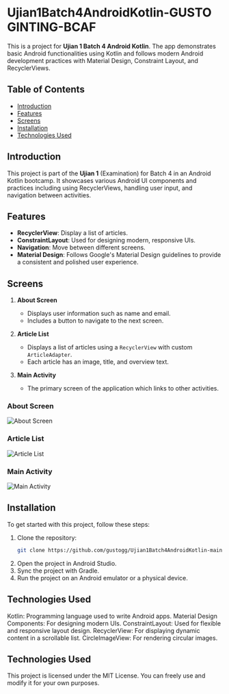 # Ujian1Batch4AndroidKotlin-GUSTO GINTING-BCAF

This is a project for **Ujian 1 Batch 4 Android Kotlin**. The app demonstrates basic Android functionalities using Kotlin and follows modern Android development practices with Material Design, Constraint Layout, and RecyclerViews.

## Table of Contents

- [Introduction](#introduction)
- [Features](#features)
- [Screens](#screens)
- [Installation](#installation)
- [Technologies Used](#technologies-used)


## Introduction

This project is part of the **Ujian 1** (Examination) for Batch 4 in an Android Kotlin bootcamp. It showcases various Android UI components and practices including using RecyclerViews, handling user input, and navigation between activities.

## Features

- **RecyclerView**: Display a list of articles.
- **ConstraintLayout**: Used for designing modern, responsive UIs.
- **Navigation**: Move between different screens.
- **Material Design**: Follows Google's Material Design guidelines to provide a consistent and polished user experience.

## Screens

1. **About Screen**
    - Displays user information such as name and email.
    - Includes a button to navigate to the next screen.
   
2. **Article List**
    - Displays a list of articles using a `RecyclerView` with custom `ArticleAdapter`.
    - Each article has an image, title, and overview text.

3. **Main Activity**
    - The primary screen of the application which links to other activities.


### About Screen
![About Screen](https://github.com/gustogg/Ujian1Batch4AndroidKotlin-main/blob/main/1.png)

### Article List
![Article List](https://github.com/gustogg/Ujian1Batch4AndroidKotlin-main/blob/main/2.png)

### Main Activity
![Main Activity](https://github.com/gustogg/Ujian1Batch4AndroidKotlin-main/blob/main/3.png)


## Installation

To get started with this project, follow these steps:

1. Clone the repository:
   ```bash
   git clone https://github.com/gustogg/Ujian1Batch4AndroidKotlin-main.git
2. Open the project in Android Studio.
3. Sync the project with Gradle.
4. Run the project on an Android emulator or a physical device.

## Technologies Used

Kotlin: Programming language used to write Android apps.
Material Design Components: For designing modern UIs.
ConstraintLayout: Used for flexible and responsive layout design.
RecyclerView: For displaying dynamic content in a scrollable list.
CircleImageView: For rendering circular images.

## Technologies Used

This project is licensed under the MIT License. You can freely use and modify it for your own purposes.
